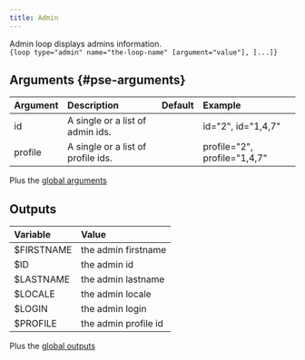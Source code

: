 ```yaml
---
title: Admin
---
```


Admin loop displays admins information.      
`{loop type="admin" name="the-loop-name" [argument="value"], [...]}`

## Arguments {#pse-arguments}

| Argument | Description                        | Default | Example                      |
| -------- |:---------------------------------- | :-----: | :--------------------------- |
| id       | A single or a list of admin ids.   |         | id="2", id="1,4,7"           |
| profile  | A single or a list of profile ids. |         | profile="2", profile="1,4,7" |

Plus the [global arguments](./global_arguments)

## Outputs

| Variable        | Value                 |
| :-------------  | :-------------------- |
| $FIRSTNAME	  | the admin firstname   |
| $ID	          | the admin id          |
| $LASTNAME	      | the admin lastname    |
| $LOCALE	      | the admin locale      |
| $LOGIN	      | the admin login       |
| $PROFILE	      | the admin profile id  |

Plus the [global outputs](./global_arguments)